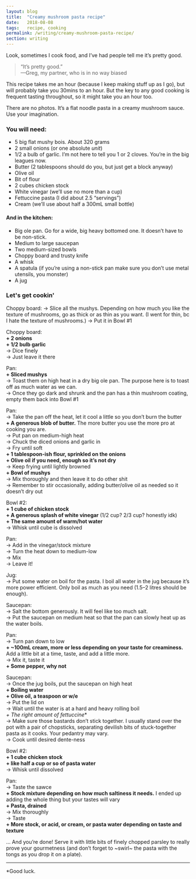 ```yaml
---
layout: blog
title:  "Creamy mushroom pasta recipe"
date:   2018-08-08
tags:   recipe, cooking
permalink: /writing/creamy-mushroom-pasta-recipe/
section: writing
---
```


Look, sometimes I cook food, and I’ve had people tell me it’s pretty good.

> “It’s pretty good.”   
> —Greg, my partner, who is in no way biased

This recipe takes me an hour (because I keep making stuff up as I go), but will probably take you 30mins to an hour. But the key to any good cooking is frequent tasting throughout, so it might take you an hour too.

There are no photos. It’s a flat noodle pasta in a creamy mushroom sauce. Use your imagination.

### You will need:

- 5 big flat mushy bois. About 320 grams
- 2 small onions (or one absolute _unit_)
- 1/2 a bulb of garlic. I’m not here to tell you 1 or 2 cloves. You’re in the big leagues now.
- Butter (2 tablespoons should do you, but just get a block anyway)
- Olive oil
- Bit of flour
- 2 cubes chicken stock
- White vinegar (we’ll use no more than a cup)
- Fettuccine pasta (I did about 2.5 “servings”)
- Cream (we’ll use about half a 300mL small bottle)

#### And in the kitchen:

- Big ole pan. Go for a wide, big heavy bottomed one. It doesn’t have to be non-stick.
- Medium to large saucepan
- Two medium-sized bowls
- Choppy board and trusty knife
- A whisk
- A spatula (if you’re using a non-stick pan make sure you don’t use metal utensils, you monster)
- A jug

### Let's get cookin'

Choppy board:
 → Slice all the mushys. Depending on how much you like the texture of mushrooms, go as thick or as thin as you want. (I went for thin, bc I hate the texture of mushrooms.)
 → Put it in Bowl #1

Choppy board:  
**+ 2 onions**  
**+ 1/2 bulb garlic**  
→ Dice finely  
→ Just leave it there  

Pan:  
**+ Sliced mushys**  
→ Toast them on high heat in a dry big ole pan. The purpose here is to toast off as much water as we can.  
→ Once they go dark and shrunk and the pan has a thin mushroom coating, empty them back into Bowl #1

Pan:  
 → Take the pan off the heat, let it cool a little so you don’t burn the butter  
**+ A generous blob of butter.** The more butter you use the more pro at cooking you are.  
 → Put pan on medium-high heat  
 → Chuck the diced onions and garlic in  
 → Fry until soft  
**+ 1 tablespoon-ish flour, sprinkled on the onions**  
**+ Olive oil if you need, enough so it’s not dry**  
 → Keep frying until lightly browned  
**+ Bowl of mushys**  
 → Mix thoroughly and then leave it to do other shit  
 → Remember to stir occasionally, adding butter/olive oil as needed so it doesn’t dry out

Bowl #2:  
**+ 1 cube of chicken stock**  
**+ A generous splash of white vinegar** (1/2 cup? 2/3 cup? honestly idk)  
**+ The same amount of warm/hot water**  
 → Whisk until cube is dissolved  

Pan:  
 → Add in the vinegar/stock mixture  
 → Turn the heat down to medium-low  
 → Mix  
 → Leave it!  

Jug:  
 → Put some water on boil for the pasta. I boil all water in the jug because it’s more power efficient. Only boil as much as you need (1.5–2 litres should be enough).

Saucepan:  
 → Salt the bottom generously. It will feel like too much salt.  
 → Put the saucepan on medium heat so that the pan can slowly heat up as the water boils.  

Pan:  
→ Turn pan down to low  
**+ ~100mL cream, more or less depending on your taste for creaminess.** Add a little bit at a time, taste, and add a little more.  
 → Mix it, taste it  
**+ Some pepper, why not**

Saucepan:  
 → Once the jug boils, put the saucepan on high heat  
**+ Boiling water**  
**+ Olive oil, a teaspoon or w/e**  
 → Put the lid on  
 → Wait until the water is at a hard and heavy rolling boil  
**+ The right* amount of fettuccine**  
 → Make sure those bastards don’t stick together. I usually stand over the pot with a pair of chopsticks, separating devilish bits of stuck-together pasta as it cooks. Your pedantry may vary.  
 → Cook until desired dente-ness

Bowl #2:  
**+ 1 cube chicken stock**  
**+ like half a cup or so of pasta water**  
 → Whisk until dissolved

Pan:  
 → Taste the sawce  
**+ Stock mixture depending on how much saltiness it needs.** I ended up adding the whole thing but your tastes will vary  
**+ Pasta, drained**  
 → Mix thoroughly  
 → Taste  
**+ More stock, or acid, or cream, or pasta water depending on taste and texture**

… And you’re done! Serve it with little bits of finely chopped parsley to really prove your gourmetness (and don’t forget to ~swirl~ the pasta with the tongs as you drop it on a plate).

----------

*Good luck.